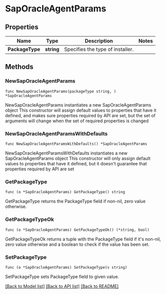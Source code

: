 # SapOracleAgentParams

## Properties

Name | Type | Description | Notes
------------ | ------------- | ------------- | -------------
**PackageType** | **string** | Specifies the type of installer. | 

## Methods

### NewSapOracleAgentParams

`func NewSapOracleAgentParams(packageType string, ) *SapOracleAgentParams`

NewSapOracleAgentParams instantiates a new SapOracleAgentParams object
This constructor will assign default values to properties that have it defined,
and makes sure properties required by API are set, but the set of arguments
will change when the set of required properties is changed

### NewSapOracleAgentParamsWithDefaults

`func NewSapOracleAgentParamsWithDefaults() *SapOracleAgentParams`

NewSapOracleAgentParamsWithDefaults instantiates a new SapOracleAgentParams object
This constructor will only assign default values to properties that have it defined,
but it doesn't guarantee that properties required by API are set

### GetPackageType

`func (o *SapOracleAgentParams) GetPackageType() string`

GetPackageType returns the PackageType field if non-nil, zero value otherwise.

### GetPackageTypeOk

`func (o *SapOracleAgentParams) GetPackageTypeOk() (*string, bool)`

GetPackageTypeOk returns a tuple with the PackageType field if it's non-nil, zero value otherwise
and a boolean to check if the value has been set.

### SetPackageType

`func (o *SapOracleAgentParams) SetPackageType(v string)`

SetPackageType sets PackageType field to given value.



[[Back to Model list]](../README.md#documentation-for-models) [[Back to API list]](../README.md#documentation-for-api-endpoints) [[Back to README]](../README.md)


